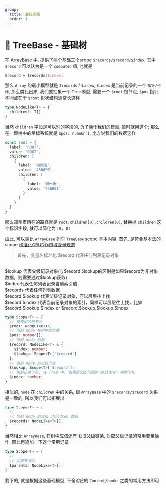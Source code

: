 ```yaml
---
group:
  title: 最佳实践
  order: 1
---
```


# 🎄 TreeBase - 基础树

在 [ArrayBase](https://github.com/alibaba/formily/blob/formily_next/packages/antd/src/array-base/index.tsx) 中, 提供了两个基础三个scope `$records/$record/$index`; 其中 `$record` 可以认为是一个 `computed` 值, 也就是

```sh
$record = $records[$index]
```
那么 `Array` 的最小模型就是 `$records` / `$index`, `$index` 是当前记录的一个 `指针/坐标`, 那么类比出来, 我们要抽象一个 `Tree` 模型, 需要一个 `$root` 根节点, `$pos` 指针, 不同点在于 `$root` 树状结构通常长这样

```ts | pure
type NodeLike<T> = {
  children?: T[]
}
```

当然 `children` 字段是可以别的字段的, 为了简化我们的模型, 暂时就用这个;
那么在一颗树中的坐标系统就是 `$pos: numebr[]`, 比方说我们的数据这样

```ts | pure
const root = {
  label: 'ROOT',
  value: 'ROOT',
  children: [
    {
      label: '河南省',
      value: '456000',
      children: [
        {
          label: '郑州市',
          value: '456001',
        }
      ]
    }
  ]
}
```
那么郑州市所在的路径就是  `root.children[0].children[0]`, 替换掉 `children` 这个标识字段, 就可以简化为 `[0, 0]`

由此, 可以类比 `ArrayBase` 列举 `TreeBase` scope 基本内容, 首先, 是符合基本法的scope [标准化CRUD作用域变量规范](https://github.com/alibaba/formily/discussions/3207)

> 首先，变量名标准化
  $record 代表任何列表记录对象
  <br />
  $lookup 代表父级记录对象(与$record.$lookup的区别是如果$record为非对象数据，则需要通过$lookup获取)
  <br />
  $index 代表任何列表记录当前索引值
  <br />
  $records 代表任何列表数据
  <br />
  $record.$lookup 代表父级记录对象，可以层层往上找
  <br />
  $record.$index 代表当前记录对象的索引，同样可以层层往上找，比如$record.$lookup.$index or $record.$lookup.$lookup.$index
  <br />

```ts | pure
type Scope<T> = {
  // 整棵树的根节点
  $root: NodeLike<T>;
  // 当前 node 在树中的位置
  $pos: number[];
  // 当前 node 的值
  $record: NodeLike<T> & {
    $index: number;
    $lookup: Scope<T>['$record']
  };
  // 当前 node 的父级节点
  $lookup: Scope<T>['$record'];
  // 当前记录下标, 在 Tree 中, 表明是父级节点的 children 中的下标
  $index: number;
}

```

相似的, `node` 在 `children` 中的关系, 跟 `ArrayBase` 中的 `$records/$record` 关系是一致的, 所以我们可以拓展出

```ts | pure
type Scope<T> = {
  // ...
  // 当前 node 的父级 children 数组
  $records: NodeLike<T>[];
}
```

当然相比 `ArrayBase`, 在树中应该还有 获取父级链条, 对应父级记录的常用变量操作, 因此再追加一下这个常用记录

```ts | pure
type Scope<T> = {
  // ...
  // 父级节点们
  $parents: NodeLike<T>[];
}
```

剩下的, 就是根据这些基础模型, 不全对应的 `Context/hooks` 之类的常用方法即可
